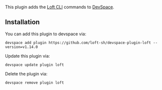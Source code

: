 This plugin adds the [Loft CLI](https://github.com/loft-sh/loft) commands to [DevSpace](https://github.com/loft-sh/devspace). 

## Installation

You can add this plugin to devspace via:
```
devspace add plugin https://github.com/loft-sh/devspace-plugin-loft --version=v1.14.0
```

Update this plugin via:
```
devspace update plugin loft
```

Delete the plugin via:
```
devspace remove plugin loft
```
